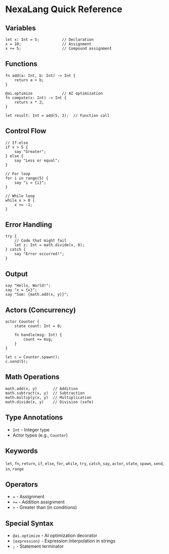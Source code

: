 # NexaLang Quick Reference

## Variables
```nexa
let x: Int = 5;          // Declaration
x = 10;                  // Assignment
x += 5;                  // Compound assignment
```

## Functions
```nexa
fn add(a: Int, b: Int) -> Int {
    return a + b;
}

@ai.optimize             // AI optimization
fn compute(x: Int) -> Int {
    return x * 2;
}

let result: Int = add(5, 3);  // Function call
```

## Control Flow
```nexa
// If-else
if x > 5 {
    say "Greater";
} else {
    say "Less or equal";
}

// For loop
for i in range(5) {
    say "i = {i}";
}

// While loop
while x > 0 {
    x += -1;
}
```

## Error Handling
```nexa
try {
    // Code that might fail
    let z: Int = math.divide(x, 0);
} catch {
    say "Error occurred!";
}
```

## Output
```nexa
say "Hello, World!";
say "x = {x}";
say "Sum: {math.add(x, y)}";
```

## Actors (Concurrency)
```nexa
actor Counter {
    state count: Int = 0;
    
    fn handle(msg: Int) {
        count += msg;
    }
}

let c = Counter.spawn();
c.send(5);
```

## Math Operations
```nexa
math.add(x, y)       // Addition
math.subtract(x, y)  // Subtraction
math.multiply(x, y)  // Multiplication
math.divide(x, y)    // Division (safe)
```

## Type Annotations
- `Int` - Integer type
- Actor types (e.g., `Counter`)

## Keywords
`let`, `fn`, `return`, `if`, `else`, `for`, `while`, `try`, `catch`, `say`, `actor`, `state`, `spawn`, `send`, `in`, `range`

## Operators
- `=` - Assignment
- `+=` - Addition assignment
- `>` - Greater than (in conditions)

## Special Syntax
- `@ai.optimize` - AI optimization decorator
- `{expression}` - Expression interpolation in strings
- `;` - Statement terminator